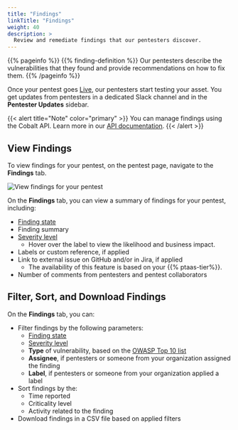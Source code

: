 ```yaml
---
title: "Findings"
linkTitle: "Findings"
weight: 40
description: >
  Review and remediate findings that our pentesters discover.
---
```


{{% pageinfo %}}
{{% finding-definition %}} Our pentesters describe the vulnerabilities that they found and provide recommendations on how to fix them.
{{% /pageinfo %}}

Once your pentest goes [Live](/platform-deep-dive/pentests/pentest-process/pentest-states/), our pentesters start testing your asset. You get updates from pentesters in a dedicated Slack channel and in the **Pentester Updates** sidebar.

{{< alert title="Note" color="primary" >}}
You can manage findings using the Cobalt API. Learn more in our [API documentation](https://docs.cobalt.io/v2/#findings).
{{< /alert >}}

## View Findings

To view findings for your pentest, on the pentest page, navigate to the **Findings** tab.

![View findings for your pentest](/deepdive/FindingsTab.png "View findings for your pentest")

On the **Findings** tab, you can view a summary of findings for your pentest, including:

- [Finding state](/platform-deep-dive/pentests/findings/finding-states/)
- Finding summary
- [Severity level](/platform-deep-dive/pentests/findings/severity-levels/)
  - Hover over the label to view the likelihood and business impact.
- Labels or custom reference, if applied
- Link to external issue on GitHub and/or in Jira, if applied
  - The availability of this feature is based on your {{% ptaas-tier%}}.
- Number of comments from pentesters and pentest collaborators

## Filter, Sort, and Download Findings

On the **Findings** tab, you can:

- Filter findings by the following parameters:
  - [Finding state](/platform-deep-dive/pentests/findings/finding-states/)
  - [Severity level](/platform-deep-dive/pentests/findings/severity-levels/)
  - **Type** of vulnerability, based on the [OWASP Top 10 list](https://owasp.org/www-project-top-ten/)
  - **Assignee**, if pentesters or someone from your organization assigned the finding
  - **Label**, if pentesters or someone from your organization applied a label
- Sort findings by the:
  - Time reported
  - Criticality level
  - Activity related to the finding
- Download findings in a CSV file based on applied filters

